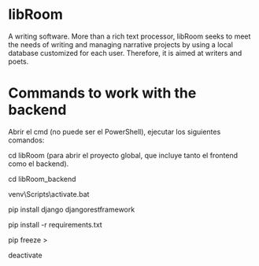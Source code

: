# libRoom
A writing software.
More than a rich text processor, libRoom seeks to meet the needs of writing and managing narrative projects by using a local database customized for each user. Therefore, it is aimed at writers and poets.

# Commands to work with the backend
Abrir el cmd (no puede ser el PowerShell), ejecutar los siguientes comandos: 

cd libRoom (para abrir el proyecto global, que incluye tanto el frontend como el backend).

cd libRoom_backend

venv\Scripts\activate.bat <!-- activa el entorno virtual, indicado de esta forma en el cmd: (venv) C:/users/tu_usuario/proyecto -->

pip install django djangorestframework <!--solo la primera vez que se abra el proyecto -->

pip install -r requirements.txt <!--en este documento se listan todas las liberías que se utilizarán en este proyecto, en el mismo se deben incluir las librerías que se vayan instalando en el futuro -->

pip freeze > <!--requirements.txt para actualizarlo cada vez que se instala una nueva librería -->

deactivate  <!--para cerrar el entorno virtual luego de terminar de trabajar. -->

<!-- traducir antes de entregar el repositorio -->